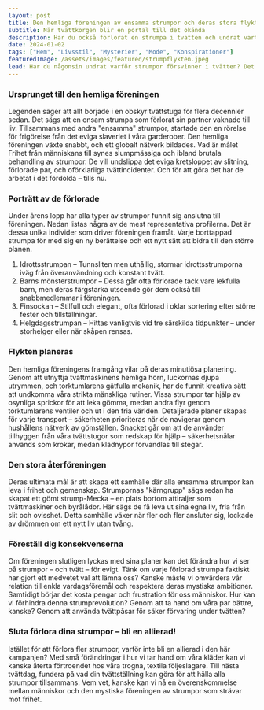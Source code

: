 ```yaml
---
layout: post
title: Den hemliga föreningen av ensamma strumpor och deras stora flykt
subtitle: När tvättkorgen blir en portal till det okända
description: Har du också förlorat en strumpa i tvätten och undrat vart den tog vägen? I den här lekfulla teorin avslöjar vi “Den hemliga föreningen av ensamma strumpor” och deras mystiska flyktplaner. Är det en slump, eller en välorganiserad revolt? Följ med på en humoristisk resa in i strumpornas försvunna värld!
date: 2024-01-02
tags: ["Hem", "Livsstil", "Mysterier", "Mode", "Konspirationer"]
featuredImage: /assets/images/featured/strumpflykten.jpeg
lead: Har du någonsin undrat varför strumpor försvinner i tvätten? Det där oförklarliga fenomenet som lämnar oss med en ensam, övergiven strumpa som aldrig hittar sin partner igen. Kanske ligger mysteriet djupare än vi trott. Vad om det faktiskt finns en hemlig förening av strumpor – en sammanslutning med ett noggrant utarbetat mål? Följ med när vi utforskar den fascinerande och mystiska berättelsen om denna fiktiva värld, där strumpor planerar sin stora flykt.
---
```


### Ursprunget till den hemliga föreningen

Legenden säger att allt började i en obskyr tvättstuga för flera decennier sedan. Det sägs att en ensam strumpa som förlorat sin partner vaknade till liv. Tillsammans med andra "ensamma" strumpor, startade den en rörelse för frigörelse från det eviga slaveriet i våra garderober. Den hemliga föreningen växte snabbt, och ett globalt nätverk bildades. Vad är målet Frihet från människans till synes slumpmässiga och ibland brutala behandling av strumpor. De vill undslippa det eviga kretsloppet av slitning, förlorade par, och oförklarliga tvättincidenter. Och för att göra det har de arbetat i det fördolda – tills nu.

### Porträtt av de förlorade

Under årens lopp har alla typer av strumpor funnit sig anslutna till föreningen. Nedan listas några av de mest representativa profilerna. Det är dessa unika individer som driver föreningen framåt. Varje borttappad strumpa för med sig en ny berättelse och ett nytt sätt att bidra till den större planen.

1. Idrottsstrumpan – Tunnsliten men uthållig, stormar idrottsstrumporna iväg från överanvändning och konstant tvätt.
2. Barns mönsterstrumpor – Dessa går ofta förlorade tack vare lekfulla barn, men deras färgstarka utseende gör dem också till snabbmedlemmar i föreningen.
3. Finsockan – Stilfull och elegant, ofta förlorad i oklar sortering efter större fester och tillställningar.
4. Helgdagsstrumpan – Hittas vanligtvis vid tre särskilda tidpunkter – under storhelger eller när skåpen rensas.

### Flykten planeras

Den hemliga föreningens framgång vilar på deras minutiösa planering. Genom att utnyttja tvättmaskinens hemliga hörn, luckornas djupa utrymmen, och torktumlarens gåtfulla mekanik, har de funnit kreativa sätt att undkomma våra strikta mänskliga rutiner. Vissa strumpor tar hjälp av osynliga sprickor för att leka gömma, medan andra flyr genom torktumlarens ventiler och ut i den fria världen. Detaljerade planer skapas för varje transport – säkerheten prioriteras när de navigerar genom hushållens nätverk av gömställen. Snacket går om att de använder tillhyggen från våra tvättstugor som redskap för hjälp – säkerhetsnålar används som krokar, medan klädnypor förvandlas till stegar.

### Den stora återföreningen

Deras ultimata mål är att skapa ett samhälle där alla ensamma strumpor kan leva i frihet och gemenskap. Strumpornas "kärngrupp" sägs redan ha skapat ett gömt strump-Mecka – en plats bortom attiraljer som tvättmaskiner och byrålådor. Här sägs de få leva ut sina egna liv, fria från slit och ovisshet. Detta samhälle växer när fler och fler ansluter sig, lockade av drömmen om ett nytt liv utan tvång.

### Föreställ dig konsekvenserna

Om föreningen slutligen lyckas med sina planer kan det förändra hur vi ser på strumpor – och tvätt – för evigt. Tänk om varje förlorad strumpa faktiskt har gjort ett medvetet val att lämna oss? Kanske måste vi omvärdera vår relation till enkla vardagsföremål och respektera deras mystiska ambitioner. Samtidigt börjar det kosta pengar och frustration för oss människor. Hur kan vi förhindra denna strumprevolution? Genom att ta hand om våra par bättre, kanske? Genom att använda tvättpåsar för säker förvaring under tvätten?

### Sluta förlora dina strumpor – bli en allierad!

Istället för att förlora fler strumpor, varför inte bli en allierad i den här kampanjen? Med små förändringar i hur vi tar hand om våra kläder kan vi kanske återta förtroendet hos våra trogna, textila följeslagare.
Till nästa tvättdag, fundera på vad din tvättställning kan göra för att hålla alla strumpor tillsammans. Vem vet, kanske kan vi nå en överenskommelse mellan människor och den mystiska föreningen av strumpor som strävar mot frihet.
